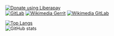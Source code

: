 [![Donate using Liberapay](https://img.shields.io/liberapay/receives/lens0021.svg?logo=liberapay)](https://liberapay.com/lens0021/donate)
<br>
[![GitLab](https://badgen.net/badge/gitlab/lens0021?icon=gitlab)](https://gitlab.com/lens0021)
[![Wikimedia Gerrit](https://badgen.net/badge/wikimedia%20gerrit/lens0021?icon=git)](https://gerrit.wikimedia.org/r/q/owner:lorentz0021%2540gmail.com)
[![Wikimedia GitLab](https://badgen.net/badge/wikimedia%20gitlab/lens0021?icon=git)](https://gitlab.wikimedia.org/lens0021)

[![Top Langs](https://github-readme-stats.vercel.app/api/top-langs/?username=lens0021&layout=compact&langs_count=10)](https://github.com/anuraghazra/github-readme-stats)</br>
![GitHub stats](https://github-readme-stats.vercel.app/api?username=lens0021&show_icons=true)
<!--
**lens0021/lens0021** is a ✨ _special_ ✨ repository because its `README.md` (this file) appears on your GitHub profile.

Here are some ideas to get you started:

- 🔭 I’m currently working on ...
- 🌱 I’m currently learning ...
- 👯 I’m looking to collaborate on ...
- 🤔 I’m looking for help with ...
- 💬 Ask me about ...
- 📫 How to reach me: ...
- 😄 Pronouns: ...
- ⚡ Fun fact: ...
-->
